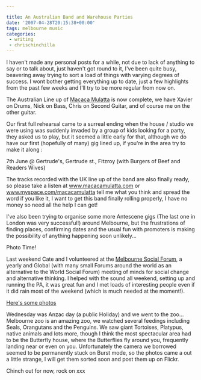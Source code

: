 ```yaml
---

title: An Australian Band and Warehouse Parties
date: '2007-04-28T20:15:38+00:00'
tags: melbourne music
categories:
 - writing
 - chrischinchilla
---
```


I haven't made any personal posts for a while, not due to lack of anything to say or to talk about, just haven't got round to it, I've been quite busy, beavering away trying to sort a load of things with varying degrees of success. I wont bother getting everything up to date, just a few highlights from the past few weeks and I'll try to be more regular from now on.

The Australian Line up of <a href="https://www.macacamulatta.com" target="_blank">Macaca Mulatta</a> is now complete, we have Xavier on Drums, Nick on Bass, Chris on Second Guitar, and of course me on the other guitar.

Our first full rehearsal came to a surreal ending when the house / studio we were using was suddenly invaded by a group of kids looking for a party, they asked us to play, but it seemed a little early for that, although we do have our first (hopefully of many) gig lined up, if you're in the area try to make it along :

7th June @ Gertrude's, Gertrude st., Fitzroy (with Burgers of Beef and Readers Wives)

The tracks recorded with the UK line up of the band are also finally ready, so please take a listen at <a href="https://www.macacamulatta.com" target="_blank">www.macacamulatta.com</a> or <a href="https://www.myspace.com/macacamulatta" target="_blank">www.myspace.com/macacamulatta</a> tell me what you think and spread the word if you like it, I want to get this band finally rolling properly, I have no money so need all the help I can get!

I've also been trying to organise some more Antescene gigs (The last one in London was very successful!) around Melbourne, but the frustrations of finding places, confirming dates and the usual fun with promoters is making the possibility of anything happening soon unlikely...

Photo Time!

Last weekend Cate and I volunteered at the <a href="https://www.melbournesocialforum.org" target="_blank">Melbourne Social Forum</a>, a yearly and Global (with many small Forums around the world as an alternative to the World Social Forum) meeting of minds for social change and alternative thinking. I helped with the sound all weekend, setting up and running the PA, it was great fun and I met loads of interesting people even if it did rain most of the weekend (which is much needed at the moment!).

<a href="https://www.flickr.com/photos/chrischinchilla/sets/72157600138770079/" target="_blank">Here's some photos</a>

Wednesday was Anzac day (a public Holiday) and we went to the zoo... Melbourne zoo is an amazing zoo, we watched several feedings including Seals, Orangutans and the Penguins. We saw giant Tortoises, Platypus, native animals and lots more, though I think the most spectacular area had to be the Butterfly house, where the Butterflies fly around you, frequently landing near or even on you. Unfortunately the camera we borrowed seemed to be permanently stuck on Burst mode, so the photos came a out a little strange, I will get them sorted soon and post them up on Flickr.

Chinch out for now, rock on xxx

